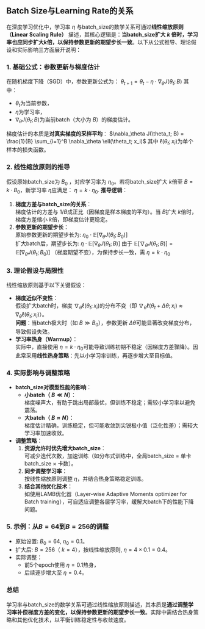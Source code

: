 ## Batch Size与Learning Rate的关系

在深度学习优化中，学习率 $\eta$ 与batch_size的数学关系可通过**线性缩放原则（Linear Scaling Rule）** 描述，其核心逻辑是：**当batch_size扩大 $k$ 倍时，学习率也应同步扩大$k$倍，以保持参数更新的期望步长一致**。以下从公式推导、理论假设和实际影响三方面展开说明：

### **1. 基础公式：参数更新与梯度估计**
在随机梯度下降（SGD）中，参数更新公式为：
$\theta_{t+1} = \theta_t - \eta \cdot \nabla_\theta J(\theta_t; B)$
其中：
- $\theta_t$为当前参数，
- $\eta$为学习率，
- $\nabla_\theta J(\theta_t; B)$为当前batch（大小为 $B$）的梯度估计。

梯度估计的本质是**对真实梯度的采样平均**：
$\nabla_\theta J(\theta_t; B) = \frac{1}{B} \sum_{i=1}^B \nabla_\theta \ell(\theta_t; x_i)$
其中 $\ell(\theta_t; x_i)$为单个样本的损失函数。

### **2. 线性缩放原则的推导**
假设原始batch_size为 $B_0$ ，对应学习率为 $\eta_0$。若将batch_size扩大 $k$倍至 $B = k \cdot B_0$，新学习率 $\eta$应满足：
$\eta = k \cdot \eta_0.$
**推导逻辑**：
1. **梯度方差与batch_size的关系**：  
   梯度估计的方差与 $1/B$成正比（因梯度是样本梯度的平均）。当 $B$扩大 $k$倍时，梯度方差缩小 $k$倍，即梯度估计更稳定。
2. **参数更新的期望步长**：  
   原始参数更新的期望步长为: $\eta_0 \cdot \mathbb{E}[\nabla_\theta J(\theta_t; B_0)]$  
   扩大batch后，期望步长为: $\eta \cdot \mathbb{E}[\nabla_\theta J(\theta_t; B)]$
   由于 $\mathbb{E}[\nabla_\theta J(\theta_t; B)] = \mathbb{E}[\nabla_\theta J(\theta_t; B_0)]$ （梯度期望不变），为保持步长一致，需 $\eta = k \cdot \eta_0$

### **3. 理论假设与局限性**
线性缩放原则基于以下关键假设：
- **梯度近似不变性**：  
  假设扩大batch时，梯度 $\nabla_\theta \ell(\theta_t; x_i)$的分布不变（即 $\nabla_\theta \ell(\theta_t + \Delta \theta; x_i) \approx \nabla_\theta \ell(\theta_t; x_i)$）。  
  **问题**：当batch极大时（如 $B \gg B_0$），参数更新 $\Delta \theta$可能显著改变梯度分布，导致假设失效。
- **学习率热身（Warmup）**：  
  实际中，直接使用 $\eta = k \cdot \eta_0$可能导致训练初期不稳定（因梯度方差骤降）。因此常采用**线性热身策略**：先以小学习率训练，再逐步增大至目标值。

### **4. 实际影响与调整策略**
- **batch_size对模型性能的影响**：
  - **小batch（ $B \ll N$）**：  
    梯度噪声大，有助于跳出局部最优，但训练不稳定；需较小学习率以避免震荡。
  - **大batch（ $B \approx N$）**：  
    梯度估计精确，训练稳定，但可能收敛到尖锐极小值（泛化性差）；需较大学习率加速收敛。
- **调整策略**：
  1. **资源允许时优先增大batch_size**：  
     可减少迭代次数，加速训练（如分布式训练中，全局batch_size = 单卡batch_size × 卡数）。
  2. **同步调整学习率**：  
     按线性缩放原则调整 $\eta$，并结合热身策略稳定训练。
  3. **结合其他优化技术**：  
     如使用LAMB优化器（Layer-wise Adaptive Moments optimizer for Batch training），可自适应调整各层学习率，缓解大batch下的性能下降问题。

### **5. 示例：从$B=64$到$B=256$的调整**
- 原始设置: $B_0=64$, $\eta_0=0.1$。
- 扩大后: $B=256$（ $k=4$），按线性缩放原则, $\eta=4 \times 0.1=0.4$。
- 实际调整：  
  - 前5个epoch使用 $\eta=0.1$热身，  
  - 后续逐步增大至 $\eta=0.4$。

### **总结**
学习率与batch_size的数学关系可通过线性缩放原则描述，其本质是**通过调整学习率补偿梯度方差的变化，以保持参数更新的期望步长一致**。实际中需结合热身策略和其他优化技术，以平衡训练稳定性与收敛速度。
